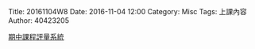 Title: 20161104W8
Date: 2016-11-04 12:00
Category: Misc
Tags: 上課內容
Author: 40423205

<p><a href="http://pygroup-ag100.rhcloud.com">期中課程評量系統</a></p>